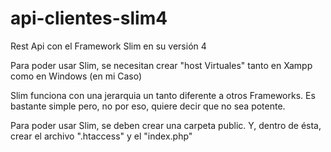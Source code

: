 # api-clientes-slim4
Rest Api con el Framework Slim en su versión 4

Para poder usar Slim, se necesitan crear "host Virtuales" tanto en Xampp como en Windows (en mi Caso)

Slim funciona con una jerarquia un tanto diferente a otros Frameworks. Es bastante simple pero, no por eso, quiere decir que no sea potente.

Para poder usar Slim, se deben crear una carpeta public. Y, dentro de ésta, crear el archivo ".htaccess" y el "index.php"
